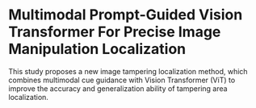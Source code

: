 # Multimodal Prompt-Guided Vision Transformer For Precise Image Manipulation Localization
This study proposes a new image tampering localization method, which combines multimodal cue guidance with Vision Transformer (ViT) to improve the accuracy and generalization ability of tampering area localization.
